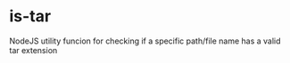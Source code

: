 # is-tar
NodeJS utility funcion for checking if a specific path/file name has a valid tar extension
